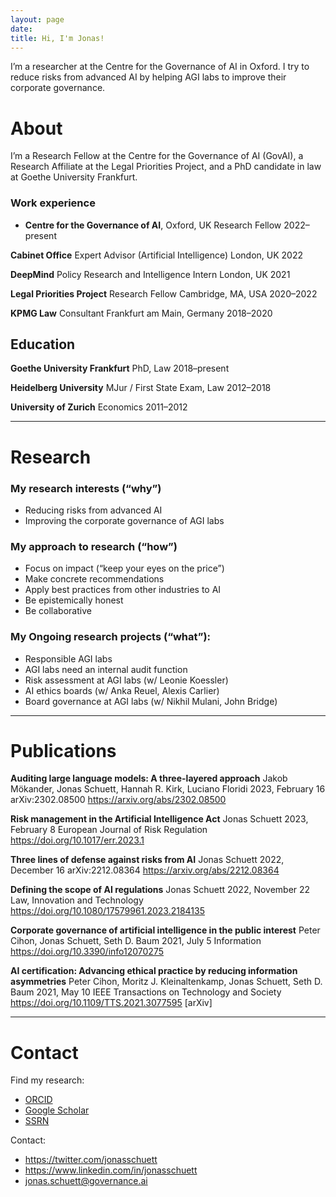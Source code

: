 ```yaml
---
layout: page
date:
title: Hi, I'm Jonas!
---
```


I’m a researcher at the Centre for the Governance of AI in Oxford. I try to reduce risks from advanced AI by helping AGI labs to improve their corporate governance.

# About
I’m a Research Fellow at the Centre for the Governance of AI (GovAI), a Research Affiliate at the Legal Priorities Project, and a PhD candidate in law at Goethe University Frankfurt.

### Work experience
- **Centre for the Governance of AI**, Oxford, UK
Research Fellow
2022–present

**Cabinet Office**
Expert Advisor (Artificial Intelligence)
London, UK
2022

**DeepMind**
Policy Research and Intelligence Intern
London, UK
2021

**Legal Priorities Project**
Research Fellow
Cambridge, MA, USA
2020–2022

**KPMG Law**
Consultant
Frankfurt am Main, Germany
2018–2020


## Education
**Goethe University Frankfurt**
PhD, Law
2018–present

**Heidelberg University**
MJur / First State Exam, Law
2012–2018

**University of Zurich**
Economics
2011–2012

---

# Research

### My research interests (“why”)
- Reducing risks from advanced AI
- Improving the corporate governance of AGI labs

### My approach to research (“how”)
- Focus on impact (“keep your eyes on the price”)
- Make concrete recommendations
- Apply best practices from other industries to AI
- Be epistemically honest
- Be collaborative

### My Ongoing research projects (“what”):
- Responsible AGI labs
- AGI labs need an internal audit function
- Risk assessment at AGI labs (w/ Leonie Koessler)
- AI ethics boards (w/ Anka Reuel, Alexis Carlier)
- Board governance at AGI labs (w/ Nikhil Mulani, John Bridge)

---

# Publications
**Auditing large language models: A three-layered approach**
Jakob Mökander, Jonas Schuett, Hannah R. Kirk, Luciano Floridi
2023, February 16
arXiv:2302.08500
https://arxiv.org/abs/2302.08500

**Risk management in the Artificial Intelligence Act**
Jonas Schuett
2023, February 8
European Journal of Risk Regulation
https://doi.org/10.1017/err.2023.1

**Three lines of defense against risks from AI**
Jonas Schuett
2022, December 16
arXiv:2212.08364
https://arxiv.org/abs/2212.08364

**Defining the scope of AI regulations**
Jonas Schuett
2022, November 22
Law, Innovation and Technology
https://doi.org/10.1080/17579961.2023.2184135

**Corporate governance of artificial intelligence in the public interest**
Peter Cihon, Jonas Schuett, Seth D. Baum
2021, July 5
Information
https://doi.org/10.3390/info12070275

**AI certification: Advancing ethical practice by reducing information asymmetries**
Peter Cihon, Moritz J. Kleinaltenkamp, Jonas Schuett, Seth D. Baum
2021, May 10
IEEE Transactions on Technology and Society
https://doi.org/10.1109/TTS.2021.3077595 [arXiv]

---

# Contact
Find my research:
- [ORCID](https://orcid.org/0000-0001-7154-5049)
- [Google Scholar](https://scholar.google.com/citations?user=iZXltDgAAAAJ&hl=en&oi=ao)
- [SSRN](https://papers.ssrn.com/sol3/cf_dev/AbsByAuth.cfm?per_id=3705327)

Contact:
- https://twitter.com/jonasschuett
- https://www.linkedin.com/in/jonasschuett
- jonas.schuett@governance.ai
